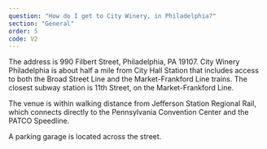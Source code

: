 ```yaml
---
question: "How do I get to City Winery, in Philadelphia?"
section: "General"
order: 5
code: V2
---
```


The address is 990 Filbert Street, Philadelphia, PA 19107. City Winery Philadelphia is about half a mile from City Hall Station that includes access to both the Broad Street Line and the Market-Frankford Line trains. The closest subway station is 11th Street, on the Market-Frankford Line. 

The venue is within walking distance from Jefferson Station Regional Rail, which connects directly to the Pennsylvania Convention Center and the PATCO Speedline.

A parking garage is located across the street.
